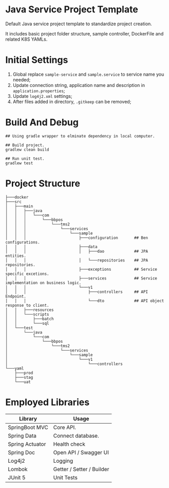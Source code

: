 # Java Service Project Template

Default Java service project template to standardize project creation.

It includes basic project folder structure, sample controller, DockerFile and related K8S YAMLs.

# Initial Settings
1. Global replace `sample-service` and `sample.service` to service name you needed;
2. Update connection string, application name and description in `application.properties`;
3. Update `log4j2.xml` settings;
4. After files added in directory, `.gitkeep` can be removed;

# Build And Debug
```shell
## Using gradle wrapper to elminate dependency in local computer.

## Build project.
gradlew clean build

## Run unit test.
gradlew test
```

# Project Structure
```text
├───docker
├───src
│   ├───main
│   │   ├───java
│   │   │   └───com
│   │   │       └───bbpos
│   │   │           └───tms2
│   │   │               └───services
│   │   │                   └───sample
│   │   │                       ├───configuration		## Ben configurations.
│   │   │                       ├───data
│   │   │                       │   ├───dao				## JPA entities.
│   │   │                       │   └───repositories	## JPA repositories.
│   │   │                       ├───exceptions			## Service specific excetions.
│   │   │                       ├───services			## Service implementation on business logic.
│   │   │                       └───v1
│   │   │                           ├───controllers		## API Endpoint.
│   │   │                           └───dto				## API object response to client.
│   │   ├───resources
│   │   └───scripts
│   │       ├───batch
│   │       └───sql
│   └───test
│       └───java
│           └───com
│               └───bbpos
│                   └───tms2
│                       └───services
│                           └───sample
│                               └───v1
│                                   └───controllers
└───yaml
    ├───prod
    ├───stag
    └───uat
```

# Employed Libraries
|Library|Usage|
|------|-----|
|SpringBoot MVC|Core API. |
|Spring Data| Connect database.
|Spring Actuator| Health check|
|Spring Doc| Open API / Swagger UI|
|Log4j2|Logging|
|Lombok| Getter / Setter / Builder|
|JUnit 5|Unit Tests|